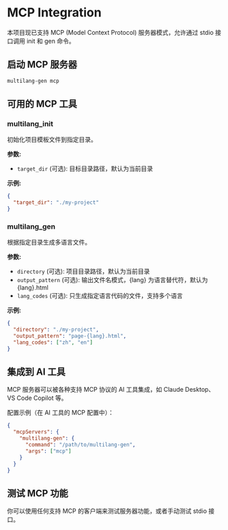 # MCP Integration

本项目现已支持 MCP (Model Context Protocol) 服务器模式，允许通过 stdio 接口调用 init 和 gen 命令。

## 启动 MCP 服务器

```bash
multilang-gen mcp
```

## 可用的 MCP 工具

### multilang_init

初始化项目模板文件到指定目录。

**参数:**

- `target_dir` (可选): 目标目录路径，默认为当前目录

**示例:**

```json
{
  "target_dir": "./my-project"
}
```

### multilang_gen

根据指定目录生成多语言文件。

**参数:**

- `directory` (可选): 项目目录路径，默认为当前目录
- `output_pattern` (可选): 输出文件名模式，{lang} 为语言替代符，默认为 {lang}.html
- `lang_codes` (可选): 只生成指定语言代码的文件，支持多个语言

**示例:**

```json
{
  "directory": "./my-project",
  "output_pattern": "page-{lang}.html",
  "lang_codes": ["zh", "en"]
}
```

## 集成到 AI 工具

MCP 服务器可以被各种支持 MCP 协议的 AI 工具集成，如 Claude Desktop、VS Code Copilot 等。

配置示例（在 AI 工具的 MCP 配置中）：

```json
{
  "mcpServers": {
    "multilang-gen": {
      "command": "/path/to/multilang-gen",
      "args": ["mcp"]
    }
  }
}
```

## 测试 MCP 功能

你可以使用任何支持 MCP 的客户端来测试服务器功能，或者手动测试 stdio 接口。
